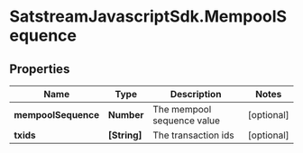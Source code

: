 # SatstreamJavascriptSdk.MempoolSequence

## Properties
Name | Type | Description | Notes
------------ | ------------- | ------------- | -------------
**mempoolSequence** | **Number** | The mempool sequence value | [optional] 
**txids** | **[String]** | The transaction ids | [optional] 
